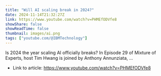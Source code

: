 ```yaml
---
title: "Will AI scaling break in 2024?"
date: 2024-11-14T21:32:27Z
link: https://www.youtube.com/watch?v=PHMEfODVfe8
showShare: false
showReadTime: false
thumbnail: images/ai.png
tags: ["youtube.com/@IBMTechnology"]
---
```

Is 2024 the year scaling AI officially breaks? In Episode 29 of Mixture of Experts, host Tim Hwang is joined by Anthony Annunziata, ...

- Link to article: https://www.youtube.com/watch?v=PHMEfODVfe8